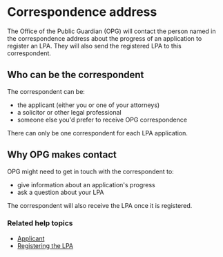 # Correspondence address

The Office of the Public Guardian (OPG) will contact the person named in the correspondence address about the progress of an application to register an LPA. They will also send the registered LPA to this correspondent. 

## Who can be the correspondent

The correspondent can be:

* the applicant (either you or one of your attorneys)
* a solicitor or other legal professional
* someone else you'd prefer to receive OPG correspondence

There can only be one correspondent for each LPA application.

## Why OPG makes contact
OPG might need to get in touch with the correspondent to:

* give information about an application's progress
* ask a question about your LPA

The correspondent will also receive the LPA once it is registered.

### Related help topics
* [Applicant](/help/#topic-applicant)
* [Registering the LPA](/help/#topic-registering-the-lpa)
